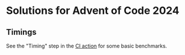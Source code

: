 # Solutions for Advent of Code 2024

## Timings

See the "Timing" step in the [CI action](https://github.com/dimo414/advent-2024/actions)
for some basic benchmarks.
